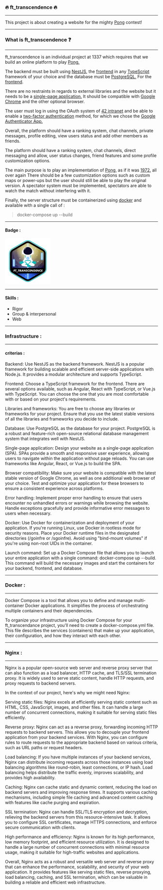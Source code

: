 ### :fire: ft_transcendence :fire:

---

This project is about creating a website for the mighty [Pong](https://en.wikipedia.org/wiki/Pong) contest!

---

### What is ft_transcendence :question:

---

ft_transcendence is an individual project at 1337 which requires that we build an online platform to play [Pong.](https://en.wikipedia.org/wiki/Pong)

The backend must be built using [NestJS](https://nestjs.com/), the [frontend](https://en.wikipedia.org/wiki/Frontend_and_backend) in any [TypeScript](https://www.typescriptlang.org/) framework of your choice and the database must be [PostgreSQL.](https://www.postgresql.org/) For the [frontend](https://en.wikipedia.org/wiki/Frontend_and_backend).

There are no restraints in regards to external libraries and the website but it needs to be a [single-page application.](https://en.wikipedia.org/wiki/Single-page_application) It should be compatible with [Google Chrome](https://www.google.com/intl/en-US/chrome/) and the other optional browser.

The user must log in using the OAuth system of [42 intranet](https://intra.42.fr/) and be able to enable a [two-factor authentication](https://authy.com/what-is-2fa/) method, for which we chose the [Google Authenticator App.](https://play.google.com/store/apps/details?id=com.google.android.apps.authenticator2&hl=en_US&gl=US)

Overall, the platform should have a ranking system, chat channels, private messages, profile editing, view users status and add other members as friends.

The platform should have a ranking system, chat channels, direct messaging and allow, user status changes, friend features and some profile customization options.

The main purpose is to play an implementation of [Pong](https://en.wikipedia.org/wiki/Pong), as if it was [1972.](https://www.youtube.com/watch?v=fiShX2pTz9A) all over again There should be a few customization options such as custom maps or power-ups but the user should still be able to play the original version.
A spectator system must be implemented, spectators are able to watch the match without interfering with it.

Finally, the server structure must be containerized using [docker](https://www.docker.com/) and available with a single call of :
> docker-compose up --build

---

#### Badge :
<img src="./ft_transcendencee.png" width="150" height="150"/>

---

#### Skills :
- Rigor
- Group & interpersonal
- Web

---

### Infrastructure :

---

#### criterias :

Backend: Use NestJS as the backend framework. NestJS is a popular framework for building scalable and efficient server-side applications with Node.js. It provides a modular architecture and supports TypeScript.

Frontend: Choose a TypeScript framework for the frontend. There are several options available, such as Angular, React with TypeScript, or Vue.js with TypeScript. You can choose the one that you are most comfortable with or based on your project's requirements.

Libraries and frameworks: You are free to choose any libraries or frameworks for your project. Ensure that you use the latest stable versions of all the libraries and frameworks you decide to include.

Database: Use PostgreSQL as the database for your project. PostgreSQL is a robust and feature-rich open-source relational database management system that integrates well with NestJS.

Single-page application: Design your website as a single-page application (SPA). SPAs provide a smooth and responsive user experience, allowing users to navigate within the application without page reloads. You can use frameworks like Angular, React, or Vue.js to build the SPA.

Browser compatibility: Make sure your website is compatible with the latest stable version of Google Chrome, as well as one additional web browser of your choice. Test and optimize your application for these browsers to ensure a consistent experience across platforms.

Error handling: Implement proper error handling to ensure that users encounter no unhandled errors or warnings while browsing the website. Handle exceptions gracefully and provide informative error messages to users when necessary.

Docker: Use Docker for containerization and deployment of your application. If you're running Linux, use Docker in rootless mode for security reasons. Place your Docker runtime files in the designated directories (/goinfre or /sgoinfre). Avoid using "bind-mount volumes" if you're using non-root UIDs in the container.

Launch command: Set up a Docker Compose file that allows you to launch your entire application with a single command: docker-compose up --build. This command will build the necessary images and start the containers for your backend, frontend, and database.

---

### Docker :

---

Docker Compose is a tool that allows you to define and manage multi-container Docker applications. It simplifies the process of orchestrating multiple containers and their dependencies.

To organize your infrastructure using Docker Compose for your ft_transcendance project, you'll need to create a docker-compose.yml file. This file describes the services (containers) that make up your application, their configuration, and how they interact with each other.

---

### Nginx :

---

Nginx is a popular open-source web server and reverse proxy server that can also function as a load balancer, HTTP cache, and TLS/SSL termination proxy. It is widely used to serve static content, handle HTTP requests, and proxy requests to backend servers.

In the context of our project, here's why we might need Nginx:

Serving static files: Nginx excels at efficiently serving static content such as HTML, CSS, JavaScript, images, and other files. It can handle a large number of concurrent connections, making it suitable for serving static files efficiently.

Reverse proxy: Nginx can act as a reverse proxy, forwarding incoming HTTP requests to backend servers. This allows you to decouple your frontend application from your backend services. With Nginx, you can configure rules to route requests to the appropriate backend based on various criteria, such as URL paths or request headers.

Load balancing: If you have multiple instances of your backend services, Nginx can distribute incoming requests across those instances using load balancing algorithms like round-robin, least connections, or IP hash. Load balancing helps distribute the traffic evenly, improves scalability, and provides high availability.

Caching: Nginx can cache static and dynamic content, reducing the load on backend servers and improving response times. It supports various caching mechanisms, including simple file caching and advanced content caching with features like cache purging and expiration.

SSL termination: Nginx can handle SSL/TLS encryption and decryption, relieving the backend servers from this resource-intensive task. It allows you to configure SSL certificates, manage HTTPS connections, and enforce secure communication with clients.

High performance and efficiency: Nginx is known for its high performance, low memory footprint, and efficient resource utilization. It is designed to handle a large number of concurrent connections with minimal resource usage, making it suitable for high-traffic websites and applications.

Overall, Nginx acts as a robust and versatile web server and reverse proxy that can enhance the performance, scalability, and security of your web application. It provides features like serving static files, reverse proxying, load balancing, caching, and SSL termination, which can be valuable in building a reliable and efficient web infrastructure.

